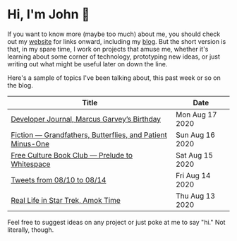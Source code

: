 # Hi, I'm John 👋

If you want to know more (maybe too much) about me, you should check out my [website](https://john.colagioia.net/) for links onward, including my [blog](https://john.colagioia.net/blog).  But the short version is that, in my spare time, I work on projects that amuse me, whether it's learning about some corner of technology, prototyping new ideas, or just writing out what might be useful later on down the line.

Here's a sample of topics I've been talking about, this past week or so on the blog.

|Title|Date|
|-----|-------|
|[Developer Journal, Marcus Garvey’s Birthday](https://john.colagioia.net/blog/2020/08/17/garvey.html)|Mon Aug 17 2020|
|[Fiction — Grandfathers, Butterflies, and Patient Minus-One](https://john.colagioia.net/blog/2020/08/16/butterfly.html)|Sun Aug 16 2020|
|[Free Culture Book Club — Prelude to Whitespace](https://john.colagioia.net/blog/2020/08/15/white.html)|Sat Aug 15 2020|
|[Tweets from 08/10 to 08/14](https://john.colagioia.net/blog/media/2020/08/14/week.html)|Fri Aug 14 2020|
|[Real Life in Star Trek, Amok Time](https://john.colagioia.net/blog/2020/08/13/amok.html)|Thu Aug 13 2020|

Feel free to suggest ideas on any project or just poke at me to say "hi." Not literally, though.

